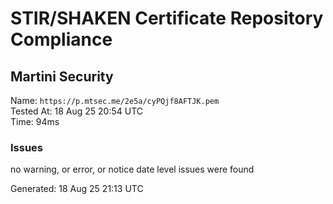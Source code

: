 # STIR/SHAKEN Certificate Repository Compliance

## Martini Security

Name: `https://p.mtsec.me/2e5a/cyPQjf8AFTJK.pem`\
Tested At: 18 Aug 25 20:54 UTC\
Time: 94ms

### Issues

no warning, or error, or notice date level issues were found

Generated: 18 Aug 25 21:13 UTC